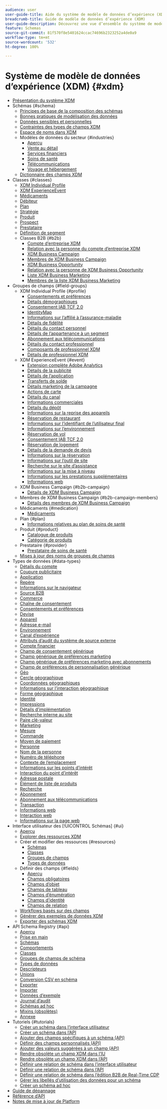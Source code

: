 ```yaml
---
audience: user
user-guide-title: Aide du système de modèle de données d’expérience (XDM)
breadcrumb-title: Guide de modèle de données d’expérience (XDM)
user-guide-description: Découvrez une vue d’ensemble du système de modèle de données d’expérience (XDM) dans Experience Platform et apprenez à utiliser les classes et les groupes de champs de schéma pour normaliser les données d’expérience.
feature: Schemas
source-git-commit: 81f570f8e5401624ccac74696b2323252a4de0a9
workflow-type: tm+mt
source-wordcount: '532'
ht-degree: 100%

---
```



# Système de modèle de données d’expérience (XDM) {#xdm}

* [Présentation du système XDM](home.md)
* Schémas {#schema}
   * [Principes de base de la composition des schémas](schema/composition.md)
   * [Bonnes pratiques de modélisation des données](schema/best-practices.md)
   * [Données sensibles et personnelles](./schema/sensitive-and-personal-data.md)
   * [Contraintes des types de champs XDM](schema/field-constraints.md)
   * [Espace de noms dans XDM](./schema/namespaces.md)
   * Modèles de données du secteur {#industries}
      * [Aperçu](./schema/industries/overview.md)
      * [Vente au détail](./schema/industries/retail.md)
      * [Services financiers](./schema/industries/financial.md)
      * [Soins de santé](./schema/industries/healthcare.md)
      * [Télécommunications](./schema/industries/telecom.md)
      * [Voyage et hébergement](./schema/industries/travel-hospitality.md)
   * [Dictionnaire des champs XDM](schema/field-dictionary.md)
* Classes {#classes}
   * [XDM Individual Profile](./classes/individual-profile.md)
   * [XDM ExperienceEvent](./classes/experienceevent.md)
   * [Médicaments](./classes/medication.md)
   * [Débiteur](./classes/payer.md)
   * [Plan](./classes/plan.md)
   * [Stratégie](./classes/policy.md)
   * [Produit](./classes/product.md)
   * [Prospect](./classes/prospect.md)
   * [Prestataire](./classes/provider.md)
   * [Définition de segment](./classes/segment-definition.md)
   * Classes B2B {#b2b}
      * [Compte d’entreprise XDM](./classes/b2b/business-account.md)
      * [Relation avec la personne du compte d’entreprise XDM](./classes/b2b/business-account-person-relation.md)
      * [XDM Business Campaign](./classes/b2b/business-campaign.md)
      * [Membres de XDM Business Campaign](./classes/b2b/business-campaign-members.md)
      * [XDM Business Opportunity](./classes/b2b/business-opportunity.md)
      * [Relation avec la personne de XDM Business Opportunity](./classes/b2b/business-opportunity-person-relation.md)
      * [Liste XDM Business Marketing](./classes/b2b/business-marketing-list.md)
      * [Membres de la liste XDM Business Marketing](./classes/b2b/business-marketing-list-members.md)
* Groupes de champs {#field-groups}
   * XDM Individual Profile {#profile}
      * [Consentements et préférences](./field-groups/profile/consents.md)
      * [Détails démographiques](./field-groups/profile/demographic-details.md)
      * [Consentement IAB TCF 2.0](./field-groups/profile/iab.md)
      * [IdentityMap](./field-groups/profile/identitymap.md)
      * [Informations sur l’affilié à l’assurance-maladie](./field-groups/profile/healthcare-member-details.md)
      * [Détails de fidélité](./field-groups/profile/loyalty-details.md)
      * [Détails du contact personnel](./field-groups/profile/personal-contact-details.md)
      * [Détails de l’appartenance à un segment](./field-groups/profile/segmentation.md)
      * [Abonnement aux télécommunications](./field-groups/profile/telecom-subscription.md)
      * [Détails du contact professionnel](./field-groups/profile/work-contact-details.md)
      * [Composants de professionnel XDM](./field-groups/profile/business-person-components.md)
      * [Détails de professionnel XDM](./field-groups/profile/business-person-details.md)
   * XDM ExperienceEvent {#event}
      * [Extension complète Adobe Analytics](./field-groups/event/analytics-full-extension.md)
      * [Détails de la publicité](./field-groups/event/advertising-details.md)
      * [Détails de l’application](./field-groups/event/application-details.md)
      * [Transferts de solde](./field-groups/event/balance-transfers.md)
      * [Détails marketing de la campagne](./field-groups/event/campaign-marketing-details.md)
      * [Actions de carte](./field-groups/event/card-actions.md)
      * [Détails du canal](./field-groups/event/channel-details.md)
      * [Informations commerciales](./field-groups/event/commerce-details.md)
      * [Détails du dépôt](./field-groups/event/deposit-details.md)
      * [Informations sur la reprise des appareils](./field-groups/event/device-trade-in-details.md)
      * [Réservation de restaurant](./field-groups/event/dining-reservation.md)
      * [Informations sur l’identifiant de l’utilisateur final](./field-groups/event/enduserids.md)
      * [Informations sur l’environnement](./field-groups/event/environment-details.md)
      * [Réservation de vol](./field-groups/event/flight-reservation.md)
      * [Consentement IAB TCF 2.0](./field-groups/event/iab.md)
      * [Réservation de logement](./field-groups/event/lodging-reservation.md)
      * [Détails de la demande de devis](./field-groups/event/quote-request-details.md)
      * [Informations sur la réservation](./field-groups/event/reservation-details.md)
      * [Informations sur l’outil de site](./field-groups/event/sitetool-details.md)
      * [Recherche sur le site d’assistance](./field-groups/event/support-site-search.md)
      * [Informations sur la mise à niveau](./field-groups/event/upgrade-details.md)
      * [Informations sur les prestations supplémentaires](./field-groups/event/upsell-details.md)
      * [Informations web](./field-groups/event/web-details.md)
   * XDM Business Campaign {#b2b-campaign}
      * [Détails de XDM Business Campaign](./field-groups/b2b-campaign/details.md)
   * Membres de XDM Business Campaign {#b2b-campaign-members}
      * [Détails des membres de XDM Business Campaign](./field-groups/b2b-campaign-members/details.md)
   * Médicaments {#medication}
      * [Médicaments](./field-groups/medication/healthcare-medication.md)
   * Plan {#plan}
      * [Informations relatives au plan de soins de santé](./field-groups/plan/healthcare-plan-details.md)
   * Produit {#product}
      * [Catalogue de produits](./field-groups/product/product-catalog.md)
      * [Catégorie de produits](./field-groups/product/product-category.md)
   * Prestataire {#provider}
      * [Prestataire de soins de santé](./field-groups/provider/healthcare-provider.md)
   * [Mises à jour des noms de groupes de champs](./field-groups/name-updates.md)
* Types de données {#data-types}
   * [Détails du compte](./data-types/account-details.md)
   * [Coupure publicitaire](./data-types/ad-break.md)
   * [Application](./data-types/application.md)
   * [Repère](./data-types/beacon.md)
   * [Informations sur le navigateur](./data-types/browser-details.md)
   * [Source B2B](./data-types/b2b-source.md)
   * [Commerce](./data-types/commerce.md)
   * [Chaîne de consentement](./data-types/consent-string.md)
   * [Consentements et préférences](./data-types/consents.md)
   * [Devise](./data-types/currency.md)
   * [Appareil](./data-types/device.md)
   * [Adresse e-mail](./data-types/email-address.md)
   * [Environnement](./data-types/environment.md)
   * [Canal d’expérience](./data-types/experience-channel.md)
   * [Attributs d’audit du système de source externe](./data-types/external-source-system-audit-attributes.md)
   * [Compte financier](./data-types/financial-account.md)
   * [Champ de consentement générique](./data-types/consent-field.md)
   * [Champ générique de préférences marketing](./data-types/marketing-field.md)
   * [Champ générique de préférences marketing avec abonnements](./data-types/marketing-field-subscriptions.md)
   * [Champ de préférences de personnalisation générique](./data-types/personalization-field.md)
   * [Géo](./data-types/geo.md)
   * [Cercle géographique](./data-types/geo-circle.md)
   * [Coordonnées géographiques](./data-types/geo-coordinates.md)
   * [Informations sur l’interaction géographique](./data-types/geo-interaction-details.md)
   * [Forme géographique](./data-types/geo-shape.md)
   * [Identité](./data-types/identity.md)
   * [Impressions](./data-types/impressions.md)
   * [Détails d’implémentation](./data-types/implementation-details.md)
   * [Recherche interne au site](./data-types/internal-site-search.md)
   * [Paire clé-valeur](./data-types/key-value-pair.md)
   * [Marketing](./data-types/marketing.md)
   * [Mesure](./data-types/measure.md)
   * [Commande](./data-types/order.md)
   * [Moyen de paiement](./data-types/payment-item.md)
   * [Personne](./data-types/person.md)
   * [Nom de la personne](./data-types/person-name.md)
   * [Numéro de téléphone](./data-types/phone-number.md)
   * [Contexte de l’emplacement](./data-types/place-context.md)
   * [Informations sur les points d’intérêt](./data-types/poi-details.md)
   * [Interaction du point d’intérêt](./data-types/poi-interaction.md)
   * [Adresse postale](./data-types/postal-address.md)
   * [Élément de liste de produits](./data-types/product-list-item.md)
   * [Recherche](./data-types/search.md)
   * [Abonnement](./data-types/subscription.md)
   * [Abonnement aux télécommunications](./data-types/telecom-subscription.md)
   * [Transaction](./data-types/transaction.md)
   * [Informations web](./data-types/web-information.md)
   * [Interaction web](./data-types/web-interaction.md)
   * [Informations sur la page web](./data-types/webpage-details.md)
* Interface utilisateur des [!UICONTROL Schémas] {#ui}
   * [Aperçu](./ui/overview.md)
   * [Explorer des ressources XDM](./ui/explore.md)
   * Créer et modifier des ressources {#resources}
      * [Schémas](./ui/resources/schemas.md)
      * [Classes](./ui/resources/classes.md)
      * [Groupes de champs](./ui/resources/field-groups.md)
      * [Types de données](./ui/resources/data-types.md)
   * Définir des champs {#fields}
      * [Aperçu](./ui/fields/overview.md)
      * [Champs obligatoires](./ui/fields/required.md)
      * [Champs d’objet](./ui/fields/object.md)
      * [Champs de tableau](./ui/fields/array.md)
      * [Champs d’énumération](./ui/fields/enum.md)
      * [Champs d’identité](./ui/fields/identity.md)
      * [Champs de relation](./ui/fields/relationship.md)
   * [Workflows basés sur des champs](./ui/field-based-workflows.md)
   * [Générer des exemples de données XDM](./ui/sample.md)
   * [Exporter des schémas XDM](./ui/export.md)
* API Schema Registry {#api}
   * [Aperçu](api/overview.md)
   * [Prise en main](api/getting-started.md)
   * [Schémas](api/schemas.md)
   * [Comportements](api/behaviors.md)
   * [Classes](api/classes.md)
   * [Groupes de champs de schéma](api/field-groups.md)
   * [Types de données](api/data-types.md)
   * [Descripteurs](api/descriptors.md)
   * [Unions](api/unions.md)
   * [Conversion CSV en schéma](api/csv-to-schema.md)
   * [Exporter](api/export.md)
   * [Importer](api/import.md)
   * [Données d’exemple](api/sample-data.md)
   * [Journal d’audit](api/audit-log.md)
   * [Schémas ad hoc](api/ad-hoc.md)
   * [Mixins (obsolètes)](api/mixins.md)
   * [Annexe](api/appendix.md)
* Tutoriels {#tutorials}
   * [Créer un schéma dans l’interface utilisateur](tutorials/create-schema-ui.md)
   * [Créer un schéma dans l’API](tutorials/create-schema-api.md)
   * [Ajouter des champs spécifiques à un schéma (API)](./tutorials/specific-fields-api.md)
   * [Définir des champs personnalisés (API)](./tutorials/custom-fields-api.md)
   * [Ajouter des valeurs suggérées à un champ (API)](tutorials/suggested-values.md)
   * [Rendre obsolète un champ XDM dans l’IU](tutorials/field-deprecation-ui.md)
   * [Rendre obsolète un champ XDM dans l’API](tutorials/field-deprecation-api.md)
   * [Définir une relation de schéma dans l’interface utilisateur](tutorials/relationship-ui.md)
   * [Définir une relation de schéma dans l’API](tutorials/relationship-api.md)
   * [Définir une relation de schéma dans l’édition B2B de Real-Time CDP](tutorials/relationship-b2b.md)
   * [Gérer les libellés d’utilisation des données pour un schéma](tutorials/labels.md)
   * [Créer un schéma ad hoc](tutorials/ad-hoc.md)
* [Guide de dépannage](troubleshooting-guide.md)
* [Référence d’API](https://www.adobe.io/experience-platform-apis/references/schema-registry/)
* [Notes de mise à jour de Platform](https://experienceleague.adobe.com/docs/experience-platform/release-notes/latest.html?lang=fr)